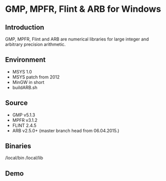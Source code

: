 # GMP, MPFR, Flint &amp; ARB for Windows

## Introduction

GMP, MPFR, Flint and ARB are numerical libraries for large integer and arbitrary precision arithmetic.

## Environment

- MSYS 1.0
- MSYS patch from 2012
- MinGW in short
- buildARB.sh

## Source

- GMP v5.1.3
- MPFR v3.1.2
- FLINT 2.4.5
- ARB v2.5.0+ (master branch head from 06.04.2015.)

## Binaries

/local/bin
/local/lib

## Demo

